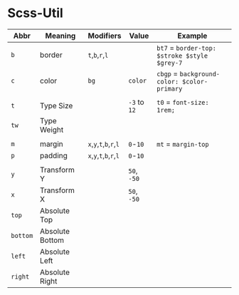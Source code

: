 # Scss-Util

Abbr    |  Meaning        | Modifiers               | Value        | Example
--------|-----------------|-------------------------|--------------|--------------------------------  
`b`     | border          | `t`,`b`,`r`,`l`         |              | `bt7` = `border-top: $stroke $style $grey-7`
`c`     | color           | `bg`                    | `color`      | `cbgp` = `background-color: $color-primary`
        |
`t`     | Type Size       |                         | `-3` to `12` | `t0` = `font-size: 1rem;`
`tw`    | Type Weight     |                         | 
        |
`m`     | margin          | `x`,`y`,`t`,`b`,`r`,`l` | `0`-`10`     | `mt` = `margin-top`         
`p`     | padding         | `x`,`y`,`t`,`b`,`r`,`l` | `0`-`10`
        |
`y`     | Transform Y     |                         | `50`, `-50`
`x`     | Transform X     |                         | `50`, `-50`
`top`   | Absolute Top
`bottom`| Absolute Bottom
`left`  | Absolute Left
`right` | Absolute Right


